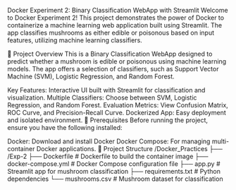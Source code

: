 Docker Experiment 2: Binary Classification WebApp with Streamlit
Welcome to Docker Experiment 2! This project demonstrates the power of Docker to containerize a machine learning web application built using Streamlit. The app classifies mushrooms as either edible or poisonous based on input features, utilizing machine learning classifiers.

🚀 Project Overview
This is a Binary Classification WebApp designed to predict whether a mushroom is edible or poisonous using machine learning models. The app offers a selection of classifiers, such as Support Vector Machine (SVM), Logistic Regression, and Random Forest.

Key Features:
Interactive UI built with Streamlit for classification and visualization.
Multiple Classifiers: Choose between SVM, Logistic Regression, and Random Forest.
Evaluation Metrics: View Confusion Matrix, ROC Curve, and Precision-Recall Curve.
Dockerized App: Easy deployment and isolated environment.
📝 Prerequisites
Before running the project, ensure you have the following installed:

Docker: Download and install Docker
Docker Compose: For managing multi-container Docker applications.
📂 Project Structure
/Docker_Practices
├── /Exp-2
    ├── Dockerfile                 # Dockerfile to build the container image
    ├── docker-compose.yml         # Docker Compose configuration file
    ├── app.py                     # Streamlit app for mushroom classification
    ├── requirements.txt           # Python dependencies
    └── mushrooms.csv              # Mushroom dataset for classification

    
